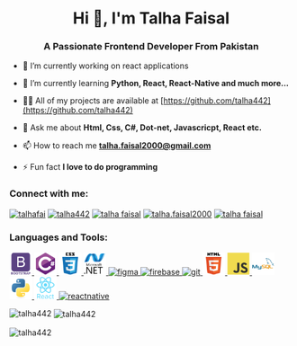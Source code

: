 <!-- ### Hi there 👋, I'am Talha Faisal -->
<!-- **talha442/talha442** is a ✨ _special_ ✨ repository because its `README.md` (this file) appears on your GitHub profile. -->

<h1 align="center">Hi 👋, I'm Talha Faisal</h1>
<h3 align="center">A Passionate Frontend Developer From Pakistan</h3>

<!-- <p align="left"> <img src="https://komarev.com/ghpvc/?username=talha442&label=Profile%20views&color=0e75b6&style=flat" alt="talha442" /> </p> -->

<!-- <p align="left"> <a href="https://github.com/ryo-ma/github-profile-trophy"><img src="https://github-profile-trophy.vercel.app/?username=talha442" alt="talha442" /></a> </p> -->

- 🔭 I’m currently working on react applications

- 🌱 I’m currently learning **Python, React, React-Native and much more...**

- 👨‍💻 All of my projects are available at [https://github.com/talha442](https://github.com/talha442)

- 💬 Ask me about **Html, Css, C#, Dot-net, Javascricpt, React etc.**

- 📫 How to reach me **talha.faisal2000@gmail.com**

- ⚡ Fun fact **I love to do programming**

<h3 align="left">Connect with me:</h3>
<p align="left">
<a href="https://codepen.io/talhafai" target="blank"><img align="center" src="https://cdn.jsdelivr.net/npm/simple-icons@3.0.1/icons/codepen.svg" alt="talhafai" height="30" width="40" /></a>
<a href="https://dev.to/talha442" target="blank"><img align="center" src="https://cdn.jsdelivr.net/npm/simple-icons@3.0.1/icons/dev-dot-to.svg" alt="talha442" height="30" width="40" /></a>
<a href="https://fb.com/talha faisal" target="blank"><img align="center" src="https://cdn.jsdelivr.net/npm/simple-icons@3.0.1/icons/facebook.svg" alt="talha faisal" height="30" width="40" /></a>
<a href="https://instagram.com/talha.faisal2000" target="blank"><img align="center" src="https://cdn.jsdelivr.net/npm/simple-icons@3.0.1/icons/instagram.svg" alt="talha.faisal2000" height="30" width="40" /></a>
<a href="https://linkedin.com/in/talha faisal" target="blank"><img align="center" src="https://cdn.jsdelivr.net/npm/simple-icons@3.0.1/icons/linkedin.svg" alt="talha faisal" height="30" width="40" /></a>
</p>

<h3 align="left">Languages and Tools:</h3>
<p align="left"> <a href="https://getbootstrap.com" target="_blank"> <img src="https://raw.githubusercontent.com/devicons/devicon/master/icons/bootstrap/bootstrap-plain-wordmark.svg" alt="bootstrap" width="40" height="40"/> </a> <a href="https://www.w3schools.com/cs/" target="_blank"> <img src="https://raw.githubusercontent.com/devicons/devicon/master/icons/csharp/csharp-original.svg" alt="csharp" width="40" height="40"/> </a> <a href="https://www.w3schools.com/css/" target="_blank"> <img src="https://raw.githubusercontent.com/devicons/devicon/master/icons/css3/css3-original-wordmark.svg" alt="css3" width="40" height="40"/> </a> <a href="https://dotnet.microsoft.com/" target="_blank"> <img src="https://raw.githubusercontent.com/devicons/devicon/master/icons/dot-net/dot-net-original-wordmark.svg" alt="dotnet" width="40" height="40"/> </a> <a href="https://www.figma.com/" target="_blank"> <img src="https://www.vectorlogo.zone/logos/figma/figma-icon.svg" alt="figma" width="40" height="40"/> </a> <a href="https://firebase.google.com/" target="_blank"> <img src="https://www.vectorlogo.zone/logos/firebase/firebase-icon.svg" alt="firebase" width="40" height="40"/> </a> <a href="https://git-scm.com/" target="_blank"> <img src="https://www.vectorlogo.zone/logos/git-scm/git-scm-icon.svg" alt="git" width="40" height="40"/> </a> <a href="https://www.w3.org/html/" target="_blank"> <img src="https://raw.githubusercontent.com/devicons/devicon/master/icons/html5/html5-original-wordmark.svg" alt="html5" width="40" height="40"/> </a> <a href="https://developer.mozilla.org/en-US/docs/Web/JavaScript" target="_blank"> <img src="https://raw.githubusercontent.com/devicons/devicon/master/icons/javascript/javascript-original.svg" alt="javascript" width="40" height="40"/> </a> <a href="https://www.mysql.com/" target="_blank"> <img src="https://raw.githubusercontent.com/devicons/devicon/master/icons/mysql/mysql-original-wordmark.svg" alt="mysql" width="40" height="40"/> </a> <a href="https://www.python.org" target="_blank"> <img src="https://raw.githubusercontent.com/devicons/devicon/master/icons/python/python-original.svg" alt="python" width="40" height="40"/> </a> <a href="https://reactjs.org/" target="_blank"> <img src="https://raw.githubusercontent.com/devicons/devicon/master/icons/react/react-original-wordmark.svg" alt="react" width="40" height="40"/> </a> <a href="https://reactnative.dev/" target="_blank"> <img src="https://reactnative.dev/img/header_logo.svg" alt="reactnative" width="40" height="40"/> </a> </p>

<p><img align="left" src="https://github-readme-stats.vercel.app/api/top-langs?username=talha442&show_icons=true&locale=en&layout=compact" alt="talha442" /></p>

<p>&nbsp;<img align="center" src="https://github-readme-stats.vercel.app/api?username=talha442&show_icons=true&locale=en" alt="talha442" /></p>

<p><img align="center" src="https://github-readme-streak-stats.herokuapp.com/?user=talha442&" alt="talha442" /></p>
